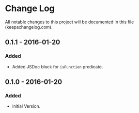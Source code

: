 # Change Log
All notable changes to this project will be documented in this file (keepachangelog.com).

## 0.1.1 - 2016-01-20
### Added
- Added JSDoc block for `isFunction` predicate.

## 0.1.0 - 2016-01-20
### Added
- Initial Version.
